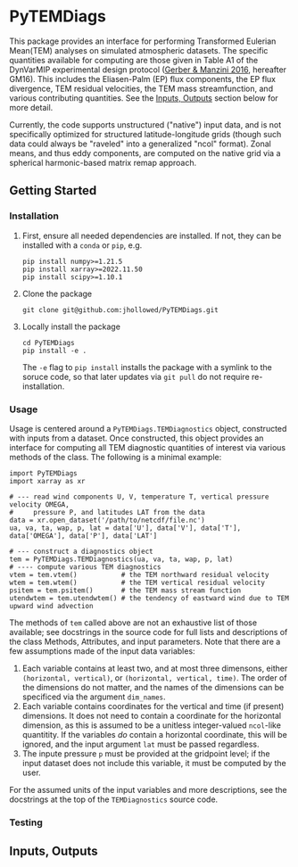 # PyTEMDiags

This package provides an interface for performing Transformed Eulerian Mean(TEM) analyses on simulated atmospheric datasets. The specific quantities available for computing are those given in Table A1 of the DynVarMIP experimental design protocol ([Gerber & Manzini 2016](https://gmd.copernicus.org/articles/9/3413/2016/), hereafter GM16). This includes the Eliasen-Palm (EP) flux components, the EP flux divergence, TEM residual velocities, the TEM mass streamfunction, and various contributing quantities. See the [Inputs, Outputs](#io) section below for more detail.

Currently, the code supports unstructured ("native") input data, and is not specifically optimized for structured latitude-longitude grids (though such data could always be "raveled" into a generalized "ncol" format). Zonal means, and thus eddy components, are computed on the native grid via a spherical harmonic-based matrix remap approach.

## Getting Started

### Installation

1. First, ensure all needed dependencies are installed. If not, they can be installed with a `conda` or `pip`, e.g.
   ```
   pip install numpy>=1.21.5
   pip install xarray>=2022.11.50
   pip install scipy>=1.10.1
   ```
2. Clone the package
   ```
   git clone git@github.com:jhollowed/PyTEMDiags.git
   ```
3. Locally install the package
   ```
   cd PyTEMDiags
   pip install -e .
   ```
   The `-e` flag to `pip install` installs the package with a symlink to the soruce code, so that later updates via `git pull` do not require re-installation.

### Usage
Usage is centered around a `PyTEMDiags.TEMDiagnostics` object, constructed with inputs from a dataset. Once constructed, this object provides an interface for computing all TEM diagnostic quantities of interest via various methods of the class. The following is a minimal example:
```
import PyTEMDiags
import xarray as xr

# --- read wind components U, V, temperature T, vertical pressure velocity OMEGA,
#     pressure P, and latitudes LAT from the data
data = xr.open_dataset('/path/to/netcdf/file.nc')
ua, va, ta, wap, p, lat = data['U'], data['V'], data['T'], data['OMEGA'], data['P'], data['LAT']

# --- construct a diagnostics object
tem = PyTEMDiags.TEMDiagnostics(ua, va, ta, wap, p, lat)
# ---- compute various TEM diagnostics
vtem = tem.vtem()           # the TEM northward residual velocity
wtem = tem.wtem()           # the TEM vertical residual velocity
psitem = tem.psitem()       # the TEM mass stream function
utendwtem = tem.utendwtem() # the tendency of eastward wind due to TEM upward wind advection
```
The methods of `tem` called above are not an exhaustive list of those available; see docstrings in the source code for full lists and descriptions of the class Methods, Attributes, and input parameters.
Note that there are a few assumptions made of the input data variables:
1. Each variable contains at least two, and at most three dimensons, either `(horizontal, vertical)`, or `(horizontal, vertical, time)`. The order of the dimensions do not matter, and the names of the dimensions can be specificed via the argument `dim_names`.
2. Each variable contains coordinates for the vertical and time (if present) dimensions. It does not need to contain a coordinate for the horizontal dimension, as this is assumed to be a unitless integer-valued `ncol`-like quantitity. If the variables *do* contain a horizontal coordinate, this will be ignored, and the input argument `lat` must be passed regardless.
3. The inpute pressure `p` must be provided at the gridpoint level; if the input dataset does not include this variable, it must be computed by the user.

For the assumed units of the input variables and more descriptions, see the docstrings at the top of the `TEMDiagnostics` source code.

### Testing

<div id="io"></div>

## Inputs, Outputs

